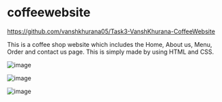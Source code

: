 # coffeewebsite

https://github.com/vanshkhurana05/Task3-VanshKhurana-CoffeeWebsite

This is a coffee shop website which includes the Home, About us, Menu, Order and contact us page.
This is simply made by using HTML and CSS.

![image](https://user-images.githubusercontent.com/54748438/115224779-ebb2e400-a12a-11eb-9a61-00c6886aeef0.png)

![image](https://user-images.githubusercontent.com/54748438/115224817-fb322d00-a12a-11eb-994a-85358af1766a.png)

![image](https://user-images.githubusercontent.com/54748438/115224853-084f1c00-a12b-11eb-9c5a-ddfbcd7010cd.png)
